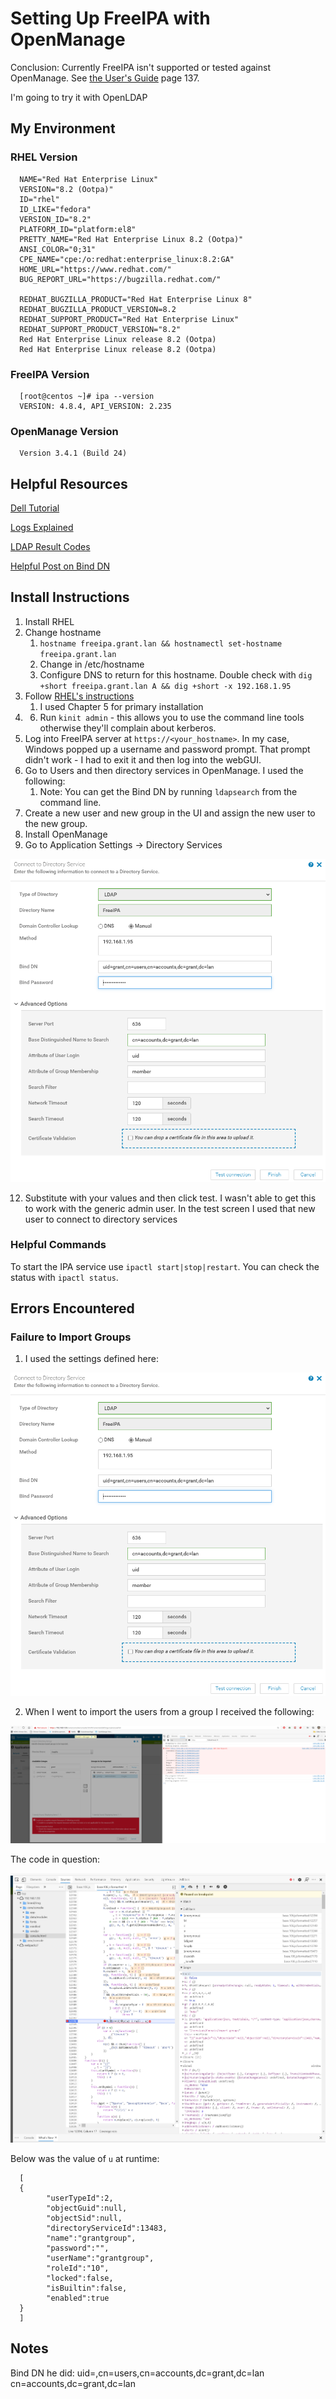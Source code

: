 # Setting Up FreeIPA with OpenManage

Conclusion: Currently FreeIPA isn't supported or tested against OpenManage. See [the User's Guide](https://topics-cdn.dell.com/pdf/dell-openmanage-enterprise_users-guide15_en-us.pdf) page 137.

I'm going to try it with OpenLDAP

## My Environment

### RHEL Version

      NAME="Red Hat Enterprise Linux"
      VERSION="8.2 (Ootpa)"
      ID="rhel"
      ID_LIKE="fedora"
      VERSION_ID="8.2"
      PLATFORM_ID="platform:el8"
      PRETTY_NAME="Red Hat Enterprise Linux 8.2 (Ootpa)"
      ANSI_COLOR="0;31"
      CPE_NAME="cpe:/o:redhat:enterprise_linux:8.2:GA"
      HOME_URL="https://www.redhat.com/"
      BUG_REPORT_URL="https://bugzilla.redhat.com/"

      REDHAT_BUGZILLA_PRODUCT="Red Hat Enterprise Linux 8"
      REDHAT_BUGZILLA_PRODUCT_VERSION=8.2
      REDHAT_SUPPORT_PRODUCT="Red Hat Enterprise Linux"
      REDHAT_SUPPORT_PRODUCT_VERSION="8.2"
      Red Hat Enterprise Linux release 8.2 (Ootpa)
      Red Hat Enterprise Linux release 8.2 (Ootpa)

### FreeIPA Version

      [root@centos ~]# ipa --version
      VERSION: 4.8.4, API_VERSION: 2.235

### OpenManage Version

      Version 3.4.1 (Build 24)

## Helpful Resources

[Dell Tutorial](https://www.youtube.com/watch?v=pOojNfNbQ80&ab_channel=DellEMCSupport)

[Logs Explained](https://access.redhat.com/documentation/en-us/red_hat_directory_server/10/html/configuration_command_and_file_reference/logs-reference)

[LDAP Result Codes](https://access.redhat.com/documentation/en-us/red_hat_directory_server/10/html/configuration_command_and_file_reference/LDAP_Result_Codes)

[Helpful Post on Bind DN](https://serverfault.com/questions/616698/in-ldap-what-exactly-is-a-bind-dn)

## Install Instructions

1. Install RHEL
2. Change hostname
   1. `hostname freeipa.grant.lan && hostnamectl set-hostname freeipa.grant.lan`
   2. Change in /etc/hostname
   3. Configure DNS to return for this hostname. Double check with `dig +short freeipa.grant.lan A && dig +short -x 192.168.1.95`
5. Follow [RHEL's instructions](https://access.redhat.com/documentation/en-us/red_hat_enterprise_linux/8/html-single/installing_identity_management/index)
   1. I used Chapter 5 for primary installation
6. 6. Run `kinit admin` - this allows you to use the command line tools otherwise they'll complain about kerberos.
7.  Log into FreeIPA server at `https://<your_hostname>`. In my case, Windows popped up a username and password prompt. That prompt didn't work - I had to exit it and then log into the webGUI.
8.  Go to Users and then directory services in OpenManage. I used the following:
    1.  Note: You can get the Bind DN by running `ldapsearch` from the command line.
9.  Create a new user and new group in the UI and assign the new user to the new group.
10. Install OpenManage
11. Go to Application Settings -> Directory Services

![](images/2020-10-21-11-24-14.png)

12.  Substitute with your values and then click test. I wasn't able to get this to work with the generic admin user. In the test screen I used that new user to connect to directory services

### Helpful Commands

To start the IPA service use `ipactl start|stop|restart`. You can check the status with `ipactl status`.

## Errors Encountered

### Failure to Import Groups

1. I used the settings defined here:

![](images/2020-10-21-11-24-14.png)

2. When I went to import the users from a group I received the following:

![](images/2020-10-21-13-22-09.png)

The code in question:

![](images/2020-10-21-13-23-00.png)

Below was the value of `u` at runtime:

      [
      {
            "userTypeId":2,
            "objectGuid":null,
            "objectSid":null,
            "directoryServiceId":13483,
            "name":"grantgroup",
            "password":"",
            "userName":"grantgroup",
            "roleId":"10",
            "locked":false,
            "isBuiltin":false,
            "enabled":true
      }
      ]

## Notes

Bind DN he did: uid=<name>,cn=users,cn=accounts,dc=grant,dc=lan
cn=accounts,dc=grant,dc=lan
